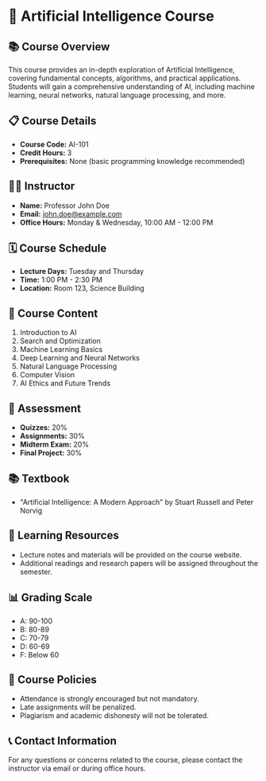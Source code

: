 # 🧠 Artificial Intelligence Course

## 📚 Course Overview
This course provides an in-depth exploration of Artificial Intelligence, covering fundamental concepts, algorithms, and practical applications. Students will gain a comprehensive understanding of AI, including machine learning, neural networks, natural language processing, and more.

## 📋 Course Details
- **Course Code:** AI-101
- **Credit Hours:** 3
- **Prerequisites:** None (basic programming knowledge recommended)

## 👨‍🏫 Instructor
- **Name:** Professor John Doe
- **Email:** [john.doe@example.com](mailto:john.doe@example.com)
- **Office Hours:** Monday & Wednesday, 10:00 AM - 12:00 PM

## 🗓️ Course Schedule
- **Lecture Days:** Tuesday and Thursday
- **Time:** 1:00 PM - 2:30 PM
- **Location:** Room 123, Science Building

## 📖 Course Content
1. Introduction to AI
2. Search and Optimization
3. Machine Learning Basics
4. Deep Learning and Neural Networks
5. Natural Language Processing
6. Computer Vision
7. AI Ethics and Future Trends

## 📝 Assessment
- **Quizzes:** 20%
- **Assignments:** 30%
- **Midterm Exam:** 20%
- **Final Project:** 30%

## 📚 Textbook
- "Artificial Intelligence: A Modern Approach" by Stuart Russell and Peter Norvig

## 🔗 Learning Resources
- Lecture notes and materials will be provided on the course website.
- Additional readings and research papers will be assigned throughout the semester.

## 📊 Grading Scale
- A: 90-100
- B: 80-89
- C: 70-79
- D: 60-69
- F: Below 60

## 📜 Course Policies
- Attendance is strongly encouraged but not mandatory.
- Late assignments will be penalized.
- Plagiarism and academic dishonesty will not be tolerated.

## 📞 Contact Information
For any questions or concerns related to the course, please contact the instructor via email or during office hours.

